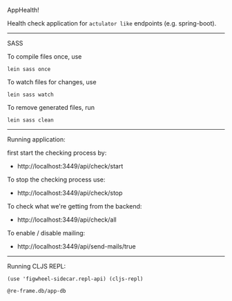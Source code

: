 AppHealth!

Health check application for `actulator like` endpoints (e.g. spring-boot).

---------
SASS

To compile files once, use
 
`lein sass once`

To watch files for changes, use 

`lein sass watch`

To remove generated files, run 

`lein sass clean`

---------
Running application:

first start the checking process by:
- http://localhost:3449/api/check/start

To stop the checking process use: 
- http://localhost:3449/api/check/stop

To check what we're getting from the backend:
- http://localhost:3449/api/check/all

To enable / disable mailing:
- http://localhost:3449/api/send-mails/true

---------
Running CLJS REPL:

`
(use 'figwheel-sidecar.repl-api)
(cljs-repl)
`

`
@re-frame.db/app-db
`
